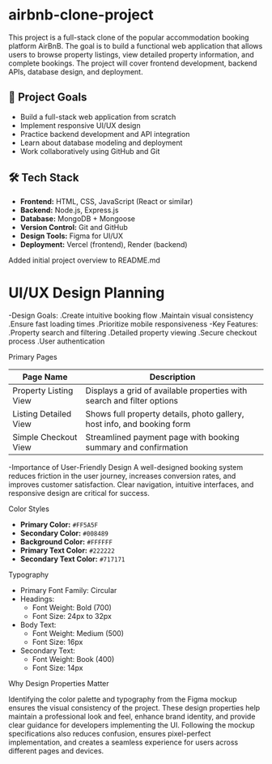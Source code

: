 # airbnb-clone-project
This project is a full-stack clone of the popular accommodation booking platform AirBnB. The goal is to build a functional web application that allows users to browse property listings, view detailed property information, and complete bookings. The project will cover frontend development, backend APIs, database design, and deployment.
## 🎯 Project Goals

- Build a full-stack web application from scratch
- Implement responsive UI/UX design
- Practice backend development and API integration
- Learn about database modeling and deployment
- Work collaboratively using GitHub and Git

## 🛠 Tech Stack

- **Frontend:** HTML, CSS, JavaScript (React or similar)
- **Backend:** Node.js, Express.js
- **Database:** MongoDB + Mongoose
- **Version Control:** Git and GitHub
- **Design Tools:** Figma for UI/UX
- **Deployment:** Vercel (frontend), Render (backend)
  
Added initial project overview to README.md

# UI/UX Design Planning

-Design Goals:
.Create intuitive booking flow
.Maintain visual consistency
.Ensure fast loading times
.Prioritize mobile responsiveness
-Key Features:
.Property search and filtering
.Detailed property viewing
.Secure checkout process
.User authentication

Primary Pages

| Page Name              | Description                                                                 |
|------------------------|-----------------------------------------------------------------------------|
| Property Listing View  | Displays a grid of available properties with search and filter options      |
| Listing Detailed View  | Shows full property details, photo gallery, host info, and booking form     |
| Simple Checkout View   | Streamlined payment page with booking summary and confirmation              |


-Importance of User-Friendly Design
A well-designed booking system reduces friction in the user journey, increases conversion rates, and improves customer satisfaction. Clear navigation, intuitive interfaces, and responsive design are critical for success.

Color Styles

- **Primary Color:** `#FF5A5F`
- **Secondary Color:** `#008489`
- **Background Color:** `#FFFFFF`
- **Primary Text Color:** `#222222`
- **Secondary Text Color:** `#717171`

Typography

- Primary Font Family: Circular
- Headings:
  - Font Weight: Bold (700)
  - Font Size: 24px to 32px
- Body Text:
  - Font Weight: Medium (500)
  - Font Size: 16px
- Secondary Text:
  - Font Weight: Book (400)
  - Font Size: 14px

 Why Design Properties Matter

Identifying the color palette and typography from the Figma mockup ensures the visual consistency of the project. These design properties help maintain a professional look and feel, enhance brand identity, and provide clear guidance for developers implementing the UI. Following the mockup specifications also reduces confusion, ensures pixel-perfect implementation, and creates a seamless experience for users across different pages and devices.
